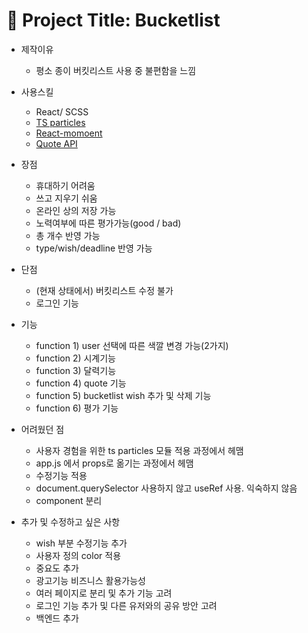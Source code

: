 # 🚀 Project Title: Bucketlist

+ 제작이유 
  - 평소 종이 버킷리스트 사용 중 불편함을 느낌

+ 사용스킬
  - React/ SCSS 
  - [TS particles](https://particles.js.org/)
  - [React-momoent](https://www.npmjs.com/package/react-moment)
  - [Quote API](https://github.com/lukePeavey/quotable)

+ 장점
  - 휴대하기 어려움
  - 쓰고 지우기 쉬움
  - 온라인 상의 저장 가능
  - 노력여부에 따른 평가가능(good / bad)
  - 총 개수 반영 가능
  - type/wish/deadline 반영 가능
 
+ 단점 
  - (현재 상태에서) 버킷리스트 수정 불가
  - 로그인 기능
  
+ 기능 
  - function 1) user 선택에 따른 색깔 변경 가능(2가지) 
  - function 2) 시계기능 
  - function 3) 달력기능
  - function 4) quote 기능
  - function 5) bucketlist wish 추가 및 삭제 기능
  - function 6) 평가 기능
  
+ 어려웠던 점
  - 사용자 경험을 위한 ts particles 모듈 적용 과정에서 헤맴
  - app.js 에서 props로 옮기는 과정에서 헤맴
  - 수정기능 적용 
  - document.querySelector 사용하지 않고 useRef 사용. 익숙하지 않음
  - component 분리

+ 추가 및 수정하고 싶은 사항 
  - wish 부분 수정기능 추가
  - 사용자 정의 color 적용
  - 중요도 추가 
  - 광고기능 비즈니스 활용가능성 
  - 여러 페이지로 분리 및 추가 기능 고려
  - 로그인 기능 추가 및 다른 유저와의 공유 방안 고려
  - 백엔드 추가
